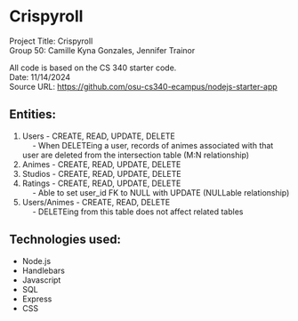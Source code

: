 # Crispyroll

Project Title: Crispyroll <br />
Group 50: Camille Kyna Gonzales, Jennifer Trainor <br />

All code is based on the CS 340 starter code. <br />
Date: 11/14/2024 <br />
Source URL: https://github.com/osu-cs340-ecampus/nodejs-starter-app 

## Entities:
1. Users - CREATE, READ, UPDATE, DELETE <br />
&emsp; - When DELETEing a user, records of animes associated with that user are deleted from the intersection table (M:N relationship)
2. Animes - CREATE, READ, UPDATE, DELETE
3. Studios - CREATE, READ, UPDATE, DELETE
4. Ratings - CREATE, READ, UPDATE, DELETE <br />
&emsp; - Able to set user_id FK to NULL with UPDATE (NULLable relationship)
5. Users/Animes - CREATE, READ, DELETE <br />
&emsp; - DELETEing from this table does not affect related tables

## Technologies used:
- Node.js
- Handlebars
- Javascript
- SQL
- Express
- CSS
